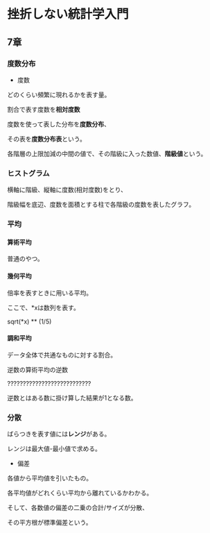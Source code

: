 # 挫折しない統計学入門

## 7章

### 度数分布

* 度数

どのくらい頻繁に現れるかを表す量。

割合で表す度数を**相対度数**

度数を使って表した分布を**度数分布**、

その表を**度数分布表**という。

各階層の上限加減の中間の値で、その階級に入った数値、**階級値**という。

### ヒストグラム

横軸に階級、縦軸に度数(相対度数)をとり、

階級幅を底辺、度数を面積とする柱で各階級の度数を表したグラフ。

### 平均

#### 算術平均

普通のやつ。

#### 幾何平均

倍率を表すときに用いる平均。

ここで、*xは数列を表す。

sqrt(*x) ** (1/5)

#### 調和平均

データ全体で共通なものに対する割合。

逆数の算術平均の逆数

???????????????????????????

逆数とはある数に掛け算した結果が1となる数。

### 分散

ばらつきを表す値には**レンジ**がある。

レンジは最大値-最小値で求める。

* 偏差

各値から平均値を引いたもの。

各平均値がどれくらい平均から離れているかわかる。

そして、各数値の偏差の二乗の合計/サイズが分散、

その平方根が標準偏差という。
